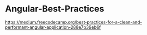 # Angular-Best-Practices

https://medium.freecodecamp.org/best-practices-for-a-clean-and-performant-angular-application-288e7b39eb6f
